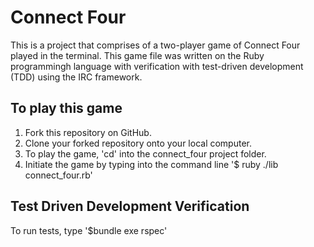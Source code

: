 <h1>Connect Four</h1>
<p>This is a project that comprises of a two-player game of Connect Four played in the terminal. This game file was written on the Ruby programmingh language with verification with test-driven development (TDD) using the IRC framework.</p>

<h2>To play this game</h2>
<ol type="1">
  <li>Fork this repository on GitHub.</li>
  <li>Clone your forked repository onto your local computer.</li>
  <li>To play the game, 'cd' into the connect_four project folder.</li>
  <li>Initiate the game by typing into the command line '$ ruby ./lib connect_four.rb'</li>
</ol>

<h2>Test Driven Development Verification</h2>
<p>To run tests, type '$bundle exe rspec'
